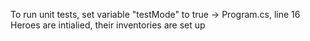 To run unit tests, set variable "testMode" to true -> Program.cs, line 16
Heroes are intialied, their inventories are set up